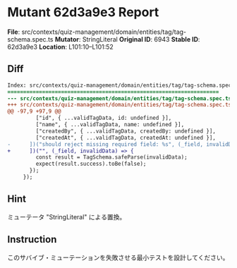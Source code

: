 # Mutant 62d3a9e3 Report

**File**: src/contexts/quiz-management/domain/entities/tag/tag-schema.spec.ts
**Mutator**: StringLiteral
**Original ID**: 6943
**Stable ID**: 62d3a9e3
**Location**: L101:10–L101:52

## Diff

```diff
Index: src/contexts/quiz-management/domain/entities/tag/tag-schema.spec.ts
===================================================================
--- src/contexts/quiz-management/domain/entities/tag/tag-schema.spec.ts	original
+++ src/contexts/quiz-management/domain/entities/tag/tag-schema.spec.ts	mutated #6943
@@ -97,9 +97,9 @@
         ["id", { ...validTagData, id: undefined }],
         ["name", { ...validTagData, name: undefined }],
         ["createdBy", { ...validTagData, createdBy: undefined }],
         ["createdAt", { ...validTagData, createdAt: undefined }],
-      ])("should reject missing required field: %s", (_field, invalidData) => {
+      ])("", (_field, invalidData) => {
         const result = TagSchema.safeParse(invalidData);
         expect(result.success).toBe(false);
       });
     });
```

## Hint

ミューテータ "StringLiteral" による置換。

## Instruction

このサバイブ・ミューテーションを失敗させる最小テストを設計してください。
